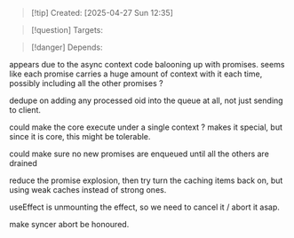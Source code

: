 
>[!tip] Created: [2025-04-27 Sun 12:35]

>[!question] Targets: 

>[!danger] Depends: 

appears due to the async context code balooning up with promises.
seems like each promise carries a huge amount of context with it each time, possibly including all the other promises ?

dedupe on adding any processed oid into the queue at all, not just sending to client.



could make the core execute under a single context ?  makes it special, but since it is core, this might be tolerable.

could make sure no new promises are enqueued until all the others are drained


reduce the promise explosion, then try turn the caching items back on, but using weak caches instead of strong ones.

useEffect is unmounting the effect, so we need to cancel it / abort it asap.

make syncer abort be honoured.